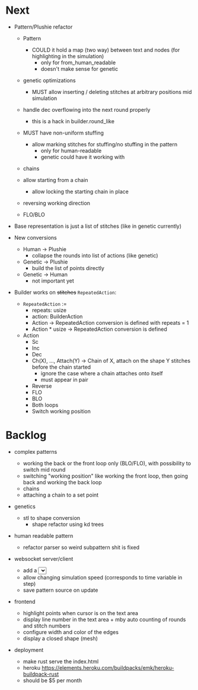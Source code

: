 # Next
- Pattern/Plushie refactor
  - Pattern
    - COULD it hold a map (two way) between text and nodes (for highlighting in the simulation)
      - only for from_human_readable
      - doesn't make sense for genetic
  - genetic optimizations
    - MUST allow inserting / deleting stitches at arbitrary positions mid simulation
  - handle dec overflowing into the next round properly
    - this is a hack in builder.round_like
  - MUST have non-uniform stuffing
    - allow marking stitches for stuffing/no stuffing in the pattern
      - only for human-readable
      - genetic could have it working with

  - chains
  - allow starting from a chain
    - allow locking the starting chain in place
  - reversing working direction
  - FLO/BLO

- Base representation is just a list of stitches (like in genetic currently)
- New conversions
  - Human -> Plushie
    - collapse the rounds into list of actions (like genetic)
  - Genetic -> Plushie
    - build the list of points directly
  - Genetic -> Human
    - not important yet


- Builder works on ~~stitches~~ `RepeatedAction`:
  - `RepeatedAction` :=
    - repeats: usize
    - action: BuilderAction
    - Action -> RepeatedAction conversion is defined with repeats = 1
    - Action * usize -> RepeatedAction conversion is defined
  - Action
    - Sc
    - Inc
    - Dec
    - Ch(X), ..., Attach(Y) -> Chain of X, attach on the shape Y stitches before the chain started
      - ignore the case where a chain attaches onto itself
      - must appear in pair
    - Reverse
    - FLO
    - BLO
    - Both loops
    - Switch working position

# Backlog

- complex patterns
  - working the back or the front loop only (BLO/FLO), with possibility to switch mid round
  - switching "working position" like working the front loop, then going back and working the back loop
  - chains
  - attaching a chain to a set point

- genetics
  - stl to shape conversion
    - shape refactor using kd trees

- human readable pattern
  - refactor parser so weird subpattern shit is fixed

- websocket server/client
  - add a <select> with sample patterns instead of the text input
  - allow changing simulation speed (corresponds to time variable in step)
  - save pattern source on update

- frontend
  - highlight points when cursor is on the text area
  - display line number in the text area + mby auto counting of rounds and stitch numbers
  - configure width and color of the edges
  - display a closed shape (mesh)

- deployment
  - make rust serve the index.html
  - heroku https://elements.heroku.com/buildpacks/emk/heroku-buildpack-rust
  - should be $5 per month